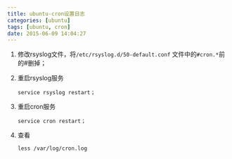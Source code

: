 ```yaml
---
title: ubuntu-cron设置日志
categories: [ubuntu]
tags: [ubuntu, cron]
date: 2015-06-09 14:04:27
---
```


1.  修改rsyslog文件，将`/etc/rsyslog.d/50-default.conf` 文件中的`#cron.*`前的#删掉；

2.  重启rsyslog服务

        service rsyslog restart；

3.  重启cron服务

        service cron restart；

4.  查看

        less /var/log/cron.log
